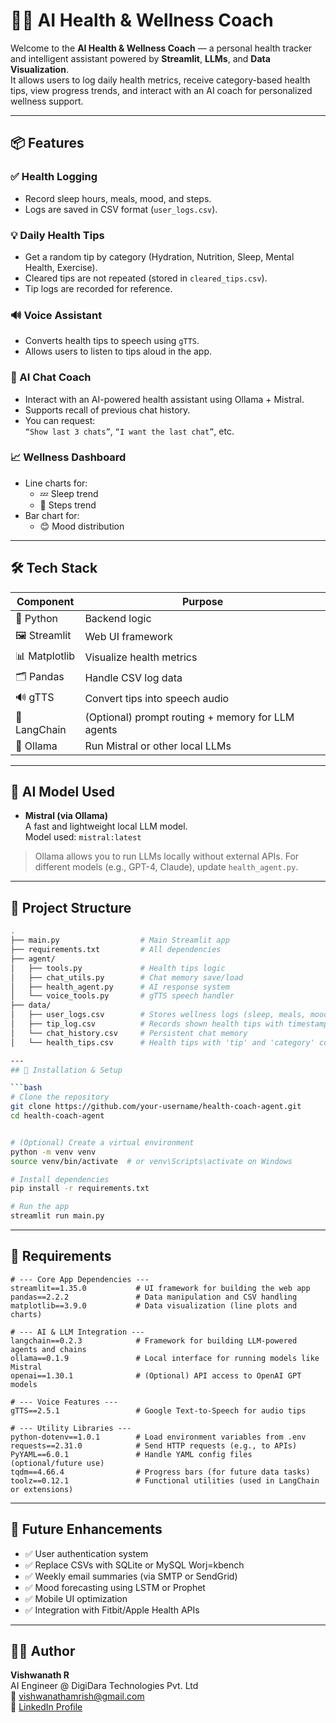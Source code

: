 
# 🧘‍♀️  AI Health & Wellness Coach

Welcome to the **AI Health & Wellness Coach** — a personal health tracker and intelligent assistant powered by **Streamlit**, **LLMs**, and **Data Visualization**.  
It allows users to log daily health metrics, receive category-based health tips, view progress trends, and interact with an AI coach for personalized wellness support.


---

## 📦 Features

### ✅ Health Logging
- Record sleep hours, meals, mood, and steps.
- Logs are saved in CSV format (`user_logs.csv`).

### 💡 Daily Health Tips
- Get a random tip by category (Hydration, Nutrition, Sleep, Mental Health, Exercise).
- Cleared tips are not repeated (stored in `cleared_tips.csv`).
- Tip logs are recorded for reference.

### 🔊 Voice Assistant
- Converts health tips to speech using `gTTS`.
- Allows users to listen to tips aloud in the app.

### 🧠 AI Chat Coach
- Interact with an AI-powered health assistant using Ollama + Mistral.
- Supports recall of previous chat history.
- You can request:  
  `“Show last 3 chats”`, `“I want the last chat”`, etc.

### 📈 Wellness Dashboard
- Line charts for:
  - 💤 Sleep trend
  - 🚶 Steps trend
- Bar chart for:
  - 😊 Mood distribution

---

## 🛠 Tech Stack

| Component     | Purpose                                            |
|---------------|----------------------------------------------------|
| 🐍 Python      | Backend logic                                      |
| 🖼️ Streamlit   | Web UI framework                                   |
| 📊 Matplotlib | Visualize health metrics                           |
| 🗂 Pandas      | Handle CSV log data                                |
| 🔊 gTTS        | Convert tips into speech audio                     |
| 🧠 LangChain   | (Optional) prompt routing + memory for LLM agents  |
| 🧠 Ollama      | Run Mistral or other local LLMs                    |

---

## 🧠 AI Model Used

- **Mistral (via Ollama)**  
  A fast and lightweight local LLM model.  
  Model used: `mistral:latest`

> Ollama allows you to run LLMs locally without external APIs.
> For different models (e.g., GPT-4, Claude), update `health_agent.py`.

---
## 📁 Project Structure

```bash
.
├── main.py                  # Main Streamlit app
├── requirements.txt         # All dependencies
├── agent/                   
│   ├── tools.py             # Health tips logic
│   ├── chat_utils.py        # Chat memory save/load
│   ├── health_agent.py      # AI response system
│   └── voice_tools.py       # gTTS speech handler
├── data/                    
│   ├── user_logs.csv        # Stores wellness logs (sleep, meals, mood, steps)
│   ├── tip_log.csv          # Records shown health tips with timestamps
│   └── chat_history.csv     # Persistent chat memory
│   └── health_tips.csv      # Health tips with 'tip' and 'category' columns

---
## 🚀 Installation & Setup

```bash
# Clone the repository
git clone https://github.com/your-username/health-coach-agent.git
cd health-coach-agent


# (Optional) Create a virtual environment
python -m venv venv
source venv/bin/activate  # or venv\Scripts\activate on Windows

# Install dependencies
pip install -r requirements.txt

# Run the app
streamlit run main.py
```

---

## 📝 Requirements

```
# --- Core App Dependencies ---
streamlit==1.35.0           # UI framework for building the web app
pandas==2.2.2               # Data manipulation and CSV handling
matplotlib==3.9.0           # Data visualization (line plots and charts)

# --- AI & LLM Integration ---
langchain==0.2.3            # Framework for building LLM-powered agents and chains
ollama==0.1.9               # Local interface for running models like Mistral
openai==1.30.1              # (Optional) API access to OpenAI GPT models

# --- Voice Features ---
gTTS==2.5.1                 # Google Text-to-Speech for audio tips

# --- Utility Libraries ---
python-dotenv==1.0.1        # Load environment variables from .env
requests==2.31.0            # Send HTTP requests (e.g., to APIs)
PyYAML==6.0.1               # Handle YAML config files (optional/future use)
tqdm==4.66.4                # Progress bars (for future data tasks)
toolz==0.12.1               # Functional utilities (used in LangChain or extensions)
```


---

## 📌 Future Enhancements

- ✅ User authentication system
- ✅ Replace CSVs with SQLite or MySQL Worj=kbench
- ✅ Weekly email summaries (via SMTP or SendGrid)
- ✅ Mood forecasting using LSTM or Prophet
- ✅ Mobile UI optimization
- ✅ Integration with Fitbit/Apple Health APIs



---

## 👨‍💻 Author

**Vishwanath R**  
AI Engineer @ DigiDara Technologies Pvt. Ltd  
📧 vishwanathamrish@gmail.com  
🔗 [LinkedIn Profile](https://linkedin.com/in/vishwanath-r-4a940721b)
